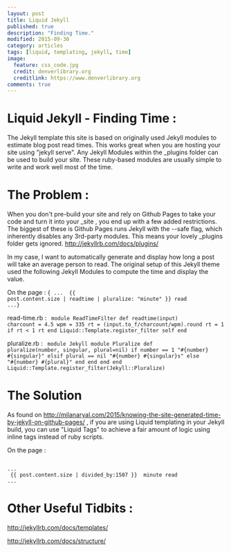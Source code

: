```yaml
---
layout: post
title: Liquid Jekyll
published: true
description: "Finding Time."
modified: 2015-09-30
category: articles
tags: [liquid, templating, jekyll, time]
image:
  feature: css_code.jpg
  credit: denverlibrary.org
  creditlink: https://www.denverlibrary.org
comments: true  
---
```


# Liquid Jekyll - Finding Time &#58;

The Jekyll template this site is based on originally used Jekyll modules to estimate blog post read times. This works great when you are hosting your site using \"jekyll serve\". Any Jekyll Modules within the _plugins folder can be used to build your site. These ruby-based modules are usually simple to write and work well most of the time.

# The Problem &#58;
When you don't pre-build your site and rely on Github Pages to take your code and turn it into your _site , you end up with a few added restrictions. The biggest of these is Github Pages runs Jekyll with the --safe flag, which inherently disables any 3rd-party modules. This means your lovely _plugins folder gets ignored.
<a>http://jekyllrb.com/docs/plugins/</a>

In my case, I want to automatically generate and display how long a post will take an average person to read. The original setup of this Jekyll theme used the following Jekyll Modules to compute the time and display the value.

On the page &#58;
<code>{
...
<i class="icon-time"></i> {{ post.content.size | readtime | pluralize: "minute" }}  read</span>
...}</code>

read-time.rb &#58;
<code>
module ReadTimeFilter
	def readtime(input)
		charcount = 4.5
		wpm = 335
		rt = (input.to_f/charcount/wpm).round
		rt = 1 if rt < 1
		rt
	end
	Liquid::Template.register_filter self
end
</code>

pluralize.rb &#58;
<code>
module Jekyll
	module Pluralize
		def pluralize(number, singular, plural=nil)
			if number == 1
				"#{number} #{singular}"
			elsif plural == nil
				"#{number} #{singular}s"
			else
				"#{number} #{plural}"
			end
		end
	end
end
Liquid::Template.register_filter(Jekyll::Pluralize)
</code>

# The Solution
As found on <a>http://milanaryal.com/2015/knowing-the-site-generated-time-by-jekyll-on-github-pages/</a> , if you are using Liquid templating in your Jekyll build, you can use "Liquid Tags" to achieve a fair amount of logic using inline tags instead of ruby scripts.

On the page &#58;

<code>
...
<i class="icon-time"></i> {{ post.content.size | divided_by:1507 }}  minute read</span>
...
</code>

# Other Useful Tidbits &#58;
<a>http://jekyllrb.com/docs/templates/</a>

<a>http://jekyllrb.com/docs/structure/</a>
